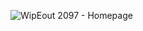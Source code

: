 ![WipEout 2097 - Homepage](https://user-images.githubusercontent.com/62298614/114464227-c5022400-9be5-11eb-8cf0-12825a50ea4d.png)

